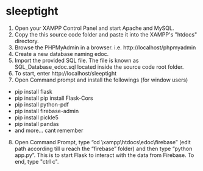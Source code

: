 # sleeptight

1.	Open your XAMPP Control Panel and start Apache and MySQL.
2.	Copy the this source code folder and paste it into the XAMPP's "htdocs" directory.
3.	Browse the PHPMyAdmin in a browser. i.e. http://localhost/phpmyadmin
4.	Create a new database naming edoc.
5.	Import the provided SQL file. The file is known as SQL_Database_edoc.sql located inside the source code root folder.
6.	To start, enter http://localhost/sleeptight
7.	Open Command prompt and install the followings (for window users)
-	pip install flask
-	pip install pip install Flask-Cors
-	pip install python-pdf
-	pip install firebase-admin
-	pip install pickle5
-	pip install pandas
-	and more… cant remember
8.	Open Command Prompt, type “cd \xampp\htdocs\edoc\firebase” (edit path according till u reach the “firebase” folder) and then type “python app.py”. This is to start Flask to interact with the data from Firebase. To end, type "ctrl c".
